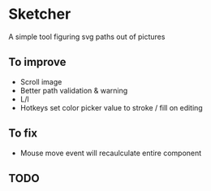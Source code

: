 # Sketcher
A simple tool figuring svg paths out of pictures

## To improve
- Scroll image
- Better path validation & warning
- L/l
- Hotkeys set color picker value to stroke / fill on editing

## To fix
- Mouse move event will recaulculate entire component

## TODO